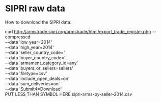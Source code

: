 # SIPRI raw data


How to download the SIPRI data:

curl http://armstrade.sipri.org/armstrade/html/export_trade_register.php --compressed \
    --data 'low_year=2014' \
    --data 'high_year=2014' \
    --data 'seller_country_code=' \
    --data 'buyer_country_code=' \
    --data 'armament_category_id=any' \
    --data 'buyers_or_sellers=sellers' \
    --data 'filetype=csv' \
    --data 'include_open_deals=on' \
    --data 'sum_deliveries=on' \
    --data 'Submit4=Download' \
PUT LESS THAN SYMBOL HERE sipri-arms-by-seller-2014.csv

